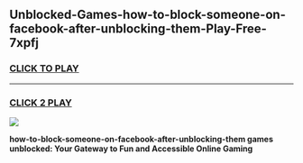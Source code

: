 
## Unblocked-Games-how-to-block-someone-on-facebook-after-unblocking-them-Play-Free-7xpfj
<h3>
<a href="https://premium76.site?title=how-to-block-someone-on-facebook-after-unblocking-them&ref=23A">CLICK TO PLAY</a></h3>
<hr>

<h3>
<a href="https://premium76.site?title=how-to-block-someone-on-facebook-after-unblocking-them&ref=23A">CLICK 2 PLAY</a>
  
</h3>

<a href="https://premium76.site?title=how-to-block-someone-on-facebook-after-unblocking-them&ref=23A"><img src="https://clearcache.store/games.png"></a>


**how-to-block-someone-on-facebook-after-unblocking-them games unblocked: Your Gateway to Fun and Accessible Online Gaming**
